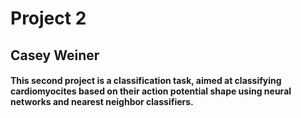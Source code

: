 # Project 2 
## Casey Weiner
#### This second project is a classification task, aimed at classifying cardiomyocites based on their action potential shape using neural networks and nearest neighbor classifiers.
